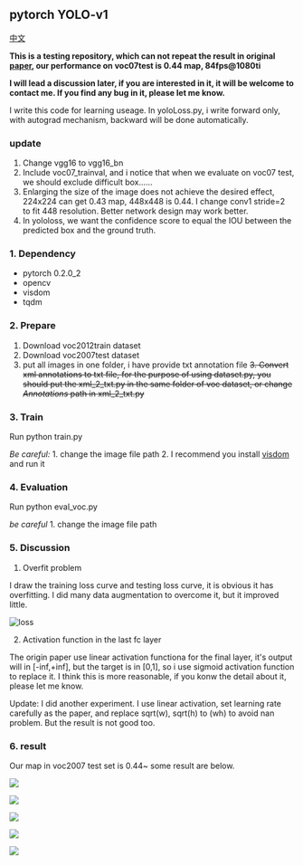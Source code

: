 ## pytorch YOLO-v1

[中文](中文.md)

**This is a testing repository, which can not repeat the result in original [paper](https://arxiv.org/pdf/1506.02640.pdf), our performance on voc07test is 0.44 map, 84fps@1080ti**

**I will lead a discussion later, if you are interested in it, it will be welcome to contact me. If you find any bug in it, please let me know.**

I write this code for learning useage. In yoloLoss.py, i write forward only, with autograd mechanism, backward will be done automatically.

### update

1. Change vgg16 to vgg16_bn
2. Include voc07_trainval, and i notice that when we evaluate on voc07 test, we should exclude difficult box......
3. Enlarging the size of the image does not achieve the desired effect, 224x224 can get 0.43 map, 448x448 is 0.44. I change conv1 stride=2 to fit 448 resolution. Better network design may work better.
4. In yololoss, we want the confidence score to equal the IOU between the predicted box and the ground truth.

### 1. Dependency
- pytorch 0.2.0_2
- opencv
- visdom
- tqdm

### 2. Prepare

1. Download voc2012train dataset
2. Download voc2007test dataset
3. put all images in one folder, i have provide txt annotation file 
~~3. Convert xml annotations to txt file, for the purpose of using dataset.py, you should put the xml_2_txt.py in the same folder of voc dataset, or change *Annotations* path in xml_2_txt.py~~ 

### 3. Train
Run python train.py

*Be careful:* 1. change the image file path 2. I recommend you install [visdom](https://github.com/facebookresearch/visdom) and run it

### 4. Evaluation
Run python eval_voc.py

*be careful* 1. change the image file path

### 5. Discussion

1. Overfit problem

I draw the training loss curve and testing loss curve, it is obvious it has overfitting. I did many data augmentation to overcome it, but it improved little.

![loss](experimentIMG/yoloLoss.svg)

2. Activation function in the last fc layer

The origin paper use linear activation functiona for the final layer, it's output will in [-inf,+inf], but the target is in [0,1], so i use sigmoid activation function to replace it. I think this is more reasonable, if you konw the detail about it, please let me know.

Update: I did another experiment. I use linear activation, set learning rate carefully as the paper, and replace sqrt(w), sqrt(h) to (wh) to avoid nan problem. But the result is not good too.

### 6. result

Our map in voc2007 test set is 0.44~ some result are below.

![](testimg/000339.jpg)

![](testimg/000356.jpg)

![](testimg/000447.jpg)

![](testimg/000510.jpg)

![](testimg/000586.jpg)